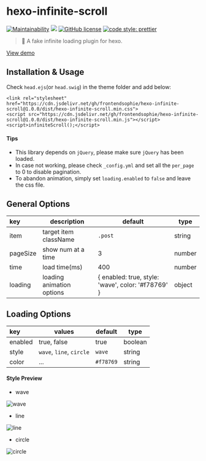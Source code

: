 # hexo-infinite-scroll

[![Maintainability](https://api.codeclimate.com/v1/badges/2027fb1201b8dbe0ea7f/maintainability)](https://codeclimate.com/github/FrontendSophie/hexo-infinite-scroll/maintainability)
[![](https://data.jsdelivr.com/v1/package/gh/frontendsophie/hexo-infinite-scroll/badge)](https://www.jsdelivr.com/package/gh/frontendsophie/hexo-infinite-scroll)
[![GitHub license](https://img.shields.io/badge/license-MIT-blue.svg)](https://github.com/FrontendSophie/hexo-infinite-scroll/blob/master/LICENSE)
[![code style: prettier](https://img.shields.io/badge/code_style-prettier-ff69b4.svg)](https://github.com/prettier/prettier)


> 💮 A fake infinite loading plugin for hexo.

[View demo](http://ssnowy.coding.me/demo-autumn/)

## Installation & Usage

Check `head.ejs`(or `head.swig`) in the theme folder and add below:

```
<link rel="stylesheet" href="https://cdn.jsdelivr.net/gh/frontendsophie/hexo-infinite-scroll@1.0.0/dist/hexo-infinite-scroll.min.css">
<script src="https://cdn.jsdelivr.net/gh/frontendsophie/hexo-infinite-scroll@1.0.0/dist/hexo-infinite-scroll.min.js"></script>
<script>infiniteScroll();</script>
```

#### Tips

- This library depends on `jQuery`, please make sure `jQuery` has been loaded.
- In case not working, please check `_config.yml` and set all the `per_page` to 0 to disable pagination.
- To abandon animation, simply set `loading.enabled` to `false` and leave the css file.

## General Options

| key      | description               | default                                            | type   |
| :------- | ------------------------- | -------------------------------------------------- | ------ |
| item     | target item className     | `.post`                                            | string |
| pageSize | show num at a time        | 3                                                  | number |
| time     | load time(ms)             | 400                                                | number |
| loading  | loading animation options | { enabled: true, style: 'wave', color: '#f78769' } | object |

## Loading Options

| key     | values                   | default   | type    |
| :------ | ------------------------ | --------- | ------- |
| enabled | true, false              | true      | boolean |
| style   | `wave`, `line`, `circle` | `wave`    | string  |
| color   | ...                      | `#f78769` | string  |

#### Style Preview

- wave

![wave](https://cdn.jsdelivr.net/gh/frontendsophie/hexo-infinite-scroll@1.0.0/src/img/wave.gif)

- line

![line](https://cdn.jsdelivr.net/gh/frontendsophie/hexo-infinite-scroll@1.0.0/src/img/line.gif)

- circle

![circle](https://cdn.jsdelivr.net/gh/frontendsophie/hexo-infinite-scroll@1.0.0/src/img/circle.gif)
